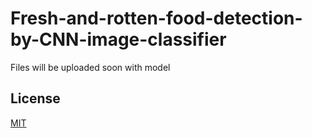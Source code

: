# Fresh-and-rotten-food-detection-by-CNN-image-classifier
Files will be uploaded soon with model
## License
[MIT](https://choosealicense.com/licenses/mit/)
